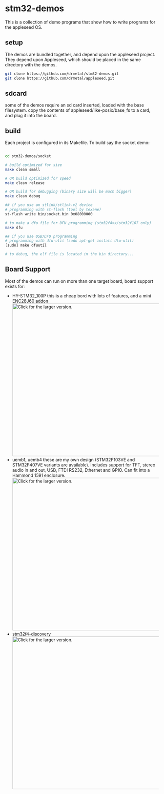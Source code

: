 stm32-demos
===========

This is a collection of demo programs that show how to write programs for the appleseed OS.

setup
-----

The demos are bundled together, and depend upon the appleseed project. They depend upon Appleseed, which should be placed in the same directory with the demos.

```bash
git clone https://github.com/drmetal/stm32-demos.git
git clone https://github.com/drmetal/appleseed.git
```

sdcard
------

some of the demos require an sd card inserted, loaded with the base filesystem.
copy the contents of appleseed/like-posix/base_fs to a card, and plug it into the board.

build
-----
  
Each project is configured in its Makefile. To build say the socket demo:

``` bash 
	
cd stm32-demos/socket

# build optimized for size
make clean small

# OR build optimized for speed
make clean release

# OR build for debugging (binary size will be much bigger)
make clean debug

## if you use an stlink/stlink-v2 device
# programming with st-flash (tool by texane)
st-flash write bin/socket.bin 0x08000000

# to make a dfu file for DFU programming (stm32f4xx/stm32f107 only)
make dfu

## if you use USB/DFU programming
# programming with dfu-util (sudo apt-get install dfu-util)
[sudo] make dfuutil

# to debug, the elf file is located in the bin directory...

```
Board Support
-------------

Most of the demos can run on more than one target board, board support exists for:

 - HY-STM32_100P this is a cheap bord with lots of features, and a mini ENC28J60 addon
 	<a href="https://drive.google.com/uc?export=view&id=0B1Zk1jXs2BXaUUtaTU40YmZiZDQ"><img src="https://drive.google.com/uc?export=view&id=0B1Zk1jXs2BXaUUtaTU40YmZiZDQ" style="width: 500px; max-width: 100%; height: auto" title="Click for the larger version." /></a>
 - uemb1, uemb4 these are my own design (STM32F103VE and STM32F407VE variants are available). includes support for TFT, stereo audio in and out, USB, FTDI RS232, Ethernet and GPIO. Can fit into a Hammond 1591 enclosure.
 	<a href="https://drive.google.com/uc?export=view&id=0B1Zk1jXs2BXaWU9YeEZyUlQ4QmM"><img src="https://drive.google.com/uc?export=view&id=0B1Zk1jXs2BXaWU9YeEZyUlQ4QmM" style="width: 500px; max-width: 100%; height: auto" title="Click for the larger version." /></a>
 - stm32f4-discovery
 	<a href="https://drive.google.com/uc?export=view&id=0B1Zk1jXs2BXaZzFxSXM1TkdKMm8"><img src="https://drive.google.com/uc?export=view&id=0B1Zk1jXs2BXaZzFxSXM1TkdKMm8" style="width: 500px; max-width: 100%; height: auto" title="Click for the larger version." /></a>
